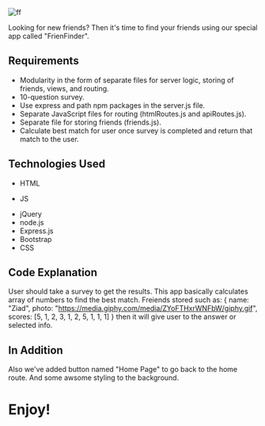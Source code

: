 ![ff](https://user-images.githubusercontent.com/52087686/66705479-c3078e00-ecec-11e9-94bb-a7b044694470.jpeg)


Looking for new friends? Then it's time to find your friends using our special app called "FrienFinder".

## Requirements

* Modularity in the form of separate files for server logic, storing of friends, views, and routing.
* 10-question survey.
* Use express and path npm packages in the server.js file.
* Separate JavaScript files for routing (htmlRoutes.js and apiRoutes.js).
* Separate file for storing friends (friends.js).
* Calculate best match for user once survey is completed and return that match to the user.


## Technologies Used

* HTML
- JS
* jQuery
* node.js
* Express.js
* Bootstrap
* CSS

## Code Explanation

User should take a survey to get the results.
This app basically calculates array of numbers to find the best match.
Freiends stored such as:
{
	name: "Ziad",
	photo: "https://media.giphy.com/media/ZYoFTHxrWNFbW/giphy.gif",
	scores: [5, 1, 2, 3, 1, 2, 5, 1, 1, 1]
}
then it will give user to the answer or selected info.

## In Addition

Also we've added button named "Home Page" to go back to the home route.
And some awsome styling to the background.

# Enjoy!
